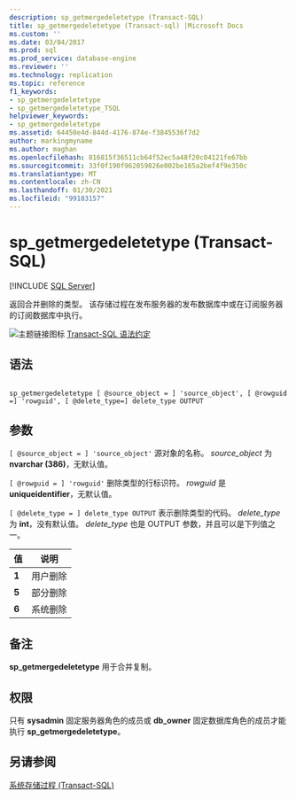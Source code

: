```yaml
---
description: sp_getmergedeletetype (Transact-SQL)
title: sp_getmergedeletetype (Transact-sql) |Microsoft Docs
ms.custom: ''
ms.date: 03/04/2017
ms.prod: sql
ms.prod_service: database-engine
ms.reviewer: ''
ms.technology: replication
ms.topic: reference
f1_keywords:
- sp_getmergedeletetype
- sp_getmergedeletetype_TSQL
helpviewer_keywords:
- sp_getmergedeletetype
ms.assetid: 64450e4d-844d-4176-874e-f3845536f7d2
author: markingmyname
ms.author: maghan
ms.openlocfilehash: 816815f36511cb64f52ec5a48f20c04121fe67bb
ms.sourcegitcommit: 33f0f190f962059826e002be165a2bef4f9e350c
ms.translationtype: MT
ms.contentlocale: zh-CN
ms.lasthandoff: 01/30/2021
ms.locfileid: "99183157"
---
```

# <a name="sp_getmergedeletetype-transact-sql"></a>sp_getmergedeletetype (Transact-SQL)
[!INCLUDE [SQL Server](../../includes/applies-to-version/sqlserver.md)]

  返回合并删除的类型。 该存储过程在发布服务器的发布数据库中或在订阅服务器的订阅数据库中执行。  
  
 ![主题链接图标](../../database-engine/configure-windows/media/topic-link.gif "“主题链接”图标") [Transact-SQL 语法约定](../../t-sql/language-elements/transact-sql-syntax-conventions-transact-sql.md)  
  
## <a name="syntax"></a>语法  
  
```  
  
sp_getmergedeletetype [ @source_object = ] 'source_object', [ @rowguid =] 'rowguid', [ @delete_type=] delete_type OUTPUT  
```  
  
## <a name="arguments"></a>参数  
`[ @source_object = ] 'source_object'` 源对象的名称。 *source_object* 为 **nvarchar (386)**，无默认值。  
  
`[ @rowguid = ] 'rowguid'` 删除类型的行标识符。 *rowguid* 是 **uniqueidentifier**，无默认值。  
  
`[ @delete_type = ] delete_type OUTPUT` 表示删除类型的代码。 *delete_type* 为 **int**，没有默认值。 *delete_type* 也是 OUTPUT 参数，并且可以是下列值之一。  
  
|值|说明|  
|-----------|-----------------|  
|**1**|用户删除|  
|**5**|部分删除|  
|**6**|系统删除|  
  
## <a name="remarks"></a>备注  
 **sp_getmergedeletetype** 用于合并复制。  
  
## <a name="permissions"></a>权限  
 只有 **sysadmin** 固定服务器角色的成员或 **db_owner** 固定数据库角色的成员才能执行 **sp_getmergedeletetype**。  
  
## <a name="see-also"></a>另请参阅  
 [系统存储过程 (Transact-SQL)](../../relational-databases/system-stored-procedures/system-stored-procedures-transact-sql.md)  
  
  
